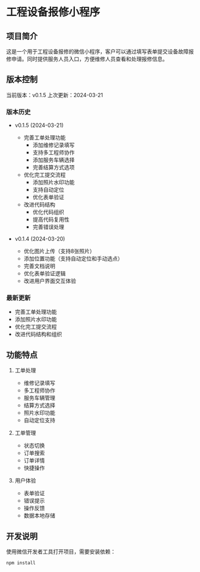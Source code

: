 # 工程设备报修小程序

## 项目简介
这是一个用于工程设备报修的微信小程序，客户可以通过填写表单提交设备故障报修申请。同时提供服务人员入口，方便维修人员查看和处理报修信息。

## 版本控制
当前版本：v0.1.5
上次更新：2024-03-21

### 版本历史
- v0.1.5 (2024-03-21)
  - 完善工单处理功能
    - 添加维修记录填写
    - 支持多工程师协作
    - 添加服务车辆选择
    - 完善结算方式选项
  - 优化完工提交流程
    - 添加照片水印功能
    - 支持自动定位
    - 优化表单验证
  - 改进代码结构
    - 优化代码组织
    - 提高代码复用性
    - 完善错误处理

- v0.1.4 (2024-03-20)
  - 优化图片上传（支持8张照片）
  - 添加位置功能（支持自动定位和手动选点）
  - 完善文档说明
  - 优化表单验证逻辑
  - 改进用户界面交互体验

### 最新更新
- 完善工单处理功能
- 添加照片水印功能
- 优化完工提交流程
- 改进代码结构和组织

## 功能特点
1. 工单处理
   - 维修记录填写
   - 多工程师协作
   - 服务车辆管理
   - 结算方式选择
   - 照片水印功能
   - 自动定位支持

2. 工单管理
   - 状态切换
   - 订单搜索
   - 订单详情
   - 快捷操作

3. 用户体验
   - 表单验证
   - 错误提示
   - 操作反馈
   - 数据本地存储

## 开发说明
使用微信开发者工具打开项目，需要安装依赖：

```bash
npm install
